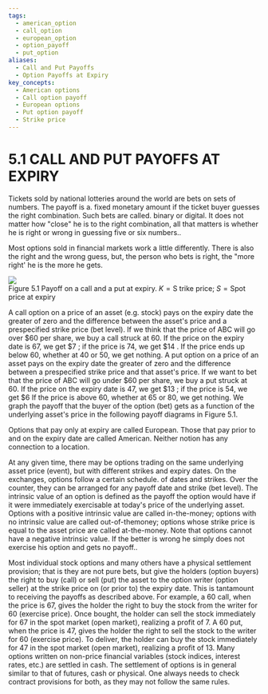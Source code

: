 ```yaml
---
tags:
  - american_option
  - call_option
  - european_option
  - option_payoff
  - put_option
aliases:
  - Call and Put Payoffs
  - Option Payoffs at Expiry
key_concepts:
  - American options
  - Call option payoff
  - European options
  - Put option payoff
  - Strike price
---
```


# 5.1 CALL AND PUT PAYOFFS AT EXPIRY  

Tickets sold by national lotteries around the world are bets on sets of numbers. The payoff is a. fixed monetary amount if the ticket buyer guesses the right combination. Such bets are called. binary or digital. It does not matter how "close" he is to the right combination, all that matters is whether he is right or wrong in guessing five or six numbers..  

Most options sold in financial markets work a little differently. There is also the right and the wrong guess, but, the person who bets is right, the "more right' he is the more he gets.  

![](48ebe88890837c0b94bd80ec563315212655a0e8b07c49f4e092820fad5adb30.jpg)  
Figure 5.1 Payoff on a call and a put at expiry. $K=\mathrm{S}$ trike price; $S={\mathrm{Spot}}$ price at expiry  

A call option on a price of an asset (e.g. stock) pays on the expiry date the greater of zero and the difference between the asset's price and a prespecified strike price (bet level). If we think that the price of ABC will go over $\$60$ per share, we buy a call struck at 60. If the price on the expiry date is 67, we get $\$7$ ; if the price is 74, we get $\$14$ . If the price ends up below 60, whether at 40 or 50, we get nothing. A put option on a price of an asset pays on the expiry date the greater of zero and the difference between a prespecified strike price and that asset's price. If we want to bet that the price of ABC will go under $\$60$ per share, we buy a put struck at 60. If the price on the expiry date is 47, we get $\$13$ ; if the price is 54, we get $\$6$ If the price is above 60, whether at 65 or 80, we get nothing. We graph the payoff that the buyer of the option (bet) gets as a function of the underlying asset's price in the following payoff diagrams in Figure 5.1.  

Options that pay only at expiry are called European. Those that pay prior to and on the expiry date are called American. Neither notion has any connection to a location.  

At any given time, there may be options trading on the same underlying asset price (event), but with different strikes and expiry dates. On the exchanges, options follow a certain schedule. of dates and strikes. Over the counter, they can be arranged for any payoff date and strike (bet level). The intrinsic value of an option is defined as the payoff the option would have if it were immediately exercisable at today's price of the underlying asset. Options with a positive intrinsic value are called in-the-money; options with no intrinsic value are called out-of-themoney; options whose strike price is equal to the asset price are called at-the-money. Note that options cannot have a negative intrinsic value. If the better is wrong he simply does not exercise his option and gets no payoff..  

Most individual stock options and many others have a physical settlement provision; that is they are not pure bets, but give the holders (option buyers) the right to buy (call) or sell (put) the asset to the option writer (option seller) at the strike price on (or prior to) the expiry date. This is tantamount to receiving the payoffs as described above. For example, a 60 call, when the price is 67, gives the holder the right to buy the stock from the writer for 60 (exercise price). Once bought, the holder can sell the stock immediately for 67 in the spot market (open market), realizing a profit of 7. A 60 put, when the price is 47, gives the holder the right to sell the stock to the writer for 60 (exercise price). To deliver, the holder can buy the stock immediately for 47 in the spot market (open market), realizing a profit of 13. Many options written on non-price financial variables (stock indices, interest rates, etc.) are settled in cash. The settlement of options is in general similar to that of futures, cash or physical. One always needs to check contract provisions for both, as they may not follow the same rules.  
